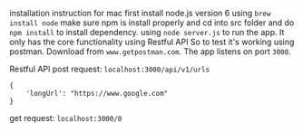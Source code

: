 
installation instruction for mac 
first install node.js version 6 using `brew install node`
make sure npm is install properly and cd into src folder 
and do `npm install` to install dependency. using `node server.js` 
to run the app. It only has the core functionality using Restful API
So to test it's working using postman. Download from `www.getpostman.com`.
The app listens on port `3000`.

Restful API 
post request:
`localhost:3000/api/v1/urls`
```
{
	'longUrl': "https://www.google.com"
}
```
get request:
`localhost:3000/0`


